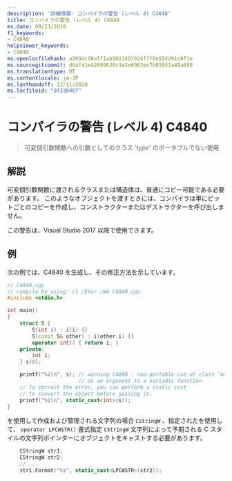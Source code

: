 ```yaml
---
description: '詳細情報: コンパイラの警告 (レベル 4) C4840'
title: コンパイラの警告 (レベル 4) C4840
ms.date: 09/13/2018
f1_keywords:
- C4840
helpviewer_keywords:
- C4840
ms.openlocfilehash: a365dc38aff1ab9811407924f7f6e554d91c6f1e
ms.sourcegitcommit: d6af41e42699628c3e2e6063ec7b03931a49a098
ms.translationtype: MT
ms.contentlocale: ja-JP
ms.lasthandoff: 12/11/2020
ms.locfileid: "97330467"
---
```

# <a name="compiler-warning-level-4-c4840"></a>コンパイラの警告 (レベル 4) C4840

> 可変個引数関数への引数としてのクラス '*type*' のポータブルでない使用

## <a name="remarks"></a>解説

可変個引数関数に渡されるクラスまたは構造体は、普通にコピー可能である必要があります。 このようなオブジェクトを渡すときには、コンパイラは単にビットごとのコピーを作成し、コンストラクターまたはデストラクターを呼び出しません。

この警告は、Visual Studio 2017 以降で使用できます。

## <a name="example"></a>例

次の例では、C4840 を生成し、その修正方法を示しています。

```cpp
// C4840.cpp
// compile by using: cl /EHsc /W4 C4840.cpp
#include <stdio.h>

int main()
{
    struct S {
        S(int i) : i(i) {}
        S(const S& other) : i(other.i) {}
        operator int() { return i; }
    private:
        int i;
    } s(0);

    printf("%i\n", s); // warning C4840 : non-portable use of class 'main::S'
                       // as an argument to a variadic function
    // To correct the error, you can perform a static cast
    // to convert the object before passing it:
    printf("%i\n", static_cast<int>(s));
}
```

を使用して作成および管理される文字列の場合 `CStringW` 、指定されたを使用して、 `operator LPCWSTR()` 書式指定 `CStringW` 文字列によって予期される C スタイルの文字列ポインターにオブジェクトをキャストする必要があります。

```cpp
    CStringW str1;
    CStringW str2;
    // ...
    str1.Format("%s", static_cast<LPCWSTR>(str2));
```
